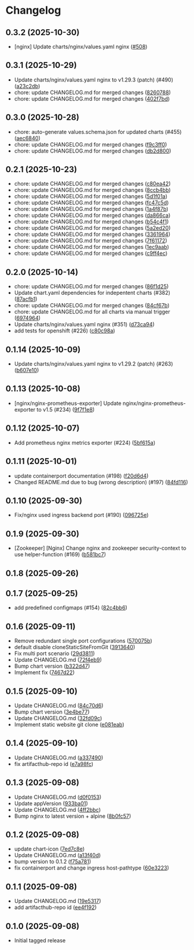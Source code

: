 # Changelog

## 0.3.2 (2025-10-30)

* [nginx] Update charts/nginx/values.yaml nginx ([#508](https://github.com/CloudPirates-io/helm-charts/pull/508))

## 0.3.1 (2025-10-29)

* Update charts/nginx/values.yaml nginx to v1.29.3 (patch) (#490) ([a23c2db](https://github.com/CloudPirates-io/helm-charts/commit/a23c2db))
* chore: update CHANGELOG.md for merged changes ([8260788](https://github.com/CloudPirates-io/helm-charts/commit/8260788))
* chore: update CHANGELOG.md for merged changes ([402f7bd](https://github.com/CloudPirates-io/helm-charts/commit/402f7bd))

## 0.3.0 (2025-10-28)

* chore: auto-generate values.schema.json for updated charts (#455) ([aec6840](https://github.com/CloudPirates-io/helm-charts/commit/aec6840))
* chore: update CHANGELOG.md for merged changes ([f9c3ff0](https://github.com/CloudPirates-io/helm-charts/commit/f9c3ff0))
* chore: update CHANGELOG.md for merged changes ([db2d800](https://github.com/CloudPirates-io/helm-charts/commit/db2d800))

## 0.2.1 (2025-10-23)

* chore: update CHANGELOG.md for merged changes ([c80ea42](https://github.com/CloudPirates-io/helm-charts/commit/c80ea42))
* chore: update CHANGELOG.md for merged changes ([8ccb4bb](https://github.com/CloudPirates-io/helm-charts/commit/8ccb4bb))
* chore: update CHANGELOG.md for merged changes ([5d1f01a](https://github.com/CloudPirates-io/helm-charts/commit/5d1f01a))
* chore: update CHANGELOG.md for merged changes ([fc47c5d](https://github.com/CloudPirates-io/helm-charts/commit/fc47c5d))
* chore: update CHANGELOG.md for merged changes ([1a4f87b](https://github.com/CloudPirates-io/helm-charts/commit/1a4f87b))
* chore: update CHANGELOG.md for merged changes ([da866ca](https://github.com/CloudPirates-io/helm-charts/commit/da866ca))
* chore: update CHANGELOG.md for merged changes ([b54c4f1](https://github.com/CloudPirates-io/helm-charts/commit/b54c4f1))
* chore: update CHANGELOG.md for merged changes ([5a2ed20](https://github.com/CloudPirates-io/helm-charts/commit/5a2ed20))
* chore: update CHANGELOG.md for merged changes ([3361964](https://github.com/CloudPirates-io/helm-charts/commit/3361964))
* chore: update CHANGELOG.md for merged changes ([7f61172](https://github.com/CloudPirates-io/helm-charts/commit/7f61172))
* chore: update CHANGELOG.md for merged changes ([1ec9aab](https://github.com/CloudPirates-io/helm-charts/commit/1ec9aab))
* chore: update CHANGELOG.md for merged changes ([c9ff4ec](https://github.com/CloudPirates-io/helm-charts/commit/c9ff4ec))

## 0.2.0 (2025-10-14)

* chore: update CHANGELOG.md for merged changes ([86f1d25](https://github.com/CloudPirates-io/helm-charts/commit/86f1d25))
* Update chart.yaml dependencies for indepentent charts (#382) ([87acfb1](https://github.com/CloudPirates-io/helm-charts/commit/87acfb1))
* chore: update CHANGELOG.md for merged changes ([84cf67b](https://github.com/CloudPirates-io/helm-charts/commit/84cf67b))
* chore: update CHANGELOG.md for all charts via manual trigger ([6974964](https://github.com/CloudPirates-io/helm-charts/commit/6974964))
* Update charts/nginx/values.yaml nginx (#351) ([d73ca94](https://github.com/CloudPirates-io/helm-charts/commit/d73ca94))
* add tests for openshift (#226) ([c80c98a](https://github.com/CloudPirates-io/helm-charts/commit/c80c98a))

## 0.1.14 (2025-10-09)

* Update charts/nginx/values.yaml nginx to v1.29.2 (patch) (#263) ([b607e10](https://github.com/CloudPirates-io/helm-charts/commit/b607e10))

## 0.1.13 (2025-10-08)

* [nginx/nginx-prometheus-exporter] Update nginx/nginx-prometheus-exporter to v1.5 (#234) ([9f7f1e8](https://github.com/CloudPirates-io/helm-charts/commit/9f7f1e8))

## 0.1.12 (2025-10-07)

* Add prometheus nginx metrics exporter (#224) ([5bf615a](https://github.com/CloudPirates-io/helm-charts/commit/5bf615a))

## 0.1.11 (2025-10-01)

* update containerport documentation (#198) ([f20d6d4](https://github.com/CloudPirates-io/helm-charts/commit/f20d6d4))
* Changed README.md due to bug (wrong description) (#197) ([84fd116](https://github.com/CloudPirates-io/helm-charts/commit/84fd116))

## 0.1.10 (2025-09-30)

* Fix/nginx used ingress backend port (#190) ([096725e](https://github.com/CloudPirates-io/helm-charts/commit/096725e))

## 0.1.9 (2025-09-30)

* [Zookeeper] [Nginx] Change nginx and zookeeper security-context to use helper-function (#169) ([b581bc7](https://github.com/CloudPirates-io/helm-charts/commit/b581bc7))

## 0.1.8 (2025-09-26)


## 0.1.7 (2025-09-25)

* add predefined configmaps (#154) ([82c4bb6](https://github.com/CloudPirates-io/helm-charts/commit/82c4bb6))

## 0.1.6 (2025-09-11)

* Remove redundant single port configurations ([570075b](https://github.com/CloudPirates-io/helm-charts/commit/570075b))
* default disable cloneStaticSiteFromGit ([3913640](https://github.com/CloudPirates-io/helm-charts/commit/3913640))
* Fix multi port scenario ([29d3811](https://github.com/CloudPirates-io/helm-charts/commit/29d3811))
* Update CHANGELOG.md ([72f4eb9](https://github.com/CloudPirates-io/helm-charts/commit/72f4eb9))
* Bump chart version ([b322d47](https://github.com/CloudPirates-io/helm-charts/commit/b322d47))
* Implement fix ([7467d22](https://github.com/CloudPirates-io/helm-charts/commit/7467d22))

## 0.1.5 (2025-09-10)

* Update CHANGELOG.md ([84c70d6](https://github.com/CloudPirates-io/helm-charts/commit/84c70d6))
* Bump chart version ([3e4be77](https://github.com/CloudPirates-io/helm-charts/commit/3e4be77))
* Update CHANGELOG.md ([32fd09c](https://github.com/CloudPirates-io/helm-charts/commit/32fd09c))
* Implement static website git clone ([e081eab](https://github.com/CloudPirates-io/helm-charts/commit/e081eab))

## 0.1.4 (2025-09-10)

* Update CHANGELOG.md ([a337490](https://github.com/CloudPirates-io/helm-charts/commit/a337490))
* fix artifacthub-repo id ([e7a98fc](https://github.com/CloudPirates-io/helm-charts/commit/e7a98fc))

## 0.1.3 (2025-09-08)

* Update CHANGELOG.md ([d0f0153](https://github.com/CloudPirates-io/helm-charts/commit/d0f0153))
* Update appVersion ([933ba01](https://github.com/CloudPirates-io/helm-charts/commit/933ba01))
* Update CHANGELOG.md ([4ff2bbc](https://github.com/CloudPirates-io/helm-charts/commit/4ff2bbc))
* Bump nginx to latest version + alpine ([8b0fc57](https://github.com/CloudPirates-io/helm-charts/commit/8b0fc57))

## 0.1.2 (2025-09-08)

* update chart-icon ([7ed7c8e](https://github.com/CloudPirates-io/helm-charts/commit/7ed7c8e))
* Update CHANGELOG.md ([a13f40d](https://github.com/CloudPirates-io/helm-charts/commit/a13f40d))
* bump version to 0.1.2 ([f75a781](https://github.com/CloudPirates-io/helm-charts/commit/f75a781))
* fix containerport and change ingress host-pathtype ([60e3223](https://github.com/CloudPirates-io/helm-charts/commit/60e3223))

## 0.1.1 (2025-09-08)

* Update CHANGELOG.md ([19e5317](https://github.com/CloudPirates-io/helm-charts/commit/19e5317))
* add artifacthub-repo id ([ee4f192](https://github.com/CloudPirates-io/helm-charts/commit/ee4f192))

## 0.1.0 (2025-09-08)

* Initial tagged release
